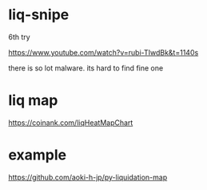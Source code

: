 # liq-snipe
6th try



https://www.youtube.com/watch?v=rubi-TIwdBk&t=1140s

there is so lot malware. its hard to find fine one

# liq map

https://coinank.com/liqHeatMapChart


# example 
https://github.com/aoki-h-jp/py-liquidation-map
